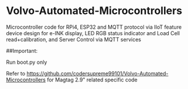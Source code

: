 # Volvo-Automated-Microcontrollers
Microcontroller code for RPi4, ESP32 and MQTT protocol via IIoT feature device design for e-INK display, LED RGB status indicator and Load Cell read+calibration, and Server Control via MQTT services

##Important:

Run boot.py only

Refer to https://github.com/codersupreme99101/Volvo-Automated-Microcontrollers for Magtag 2.9" related specific code
